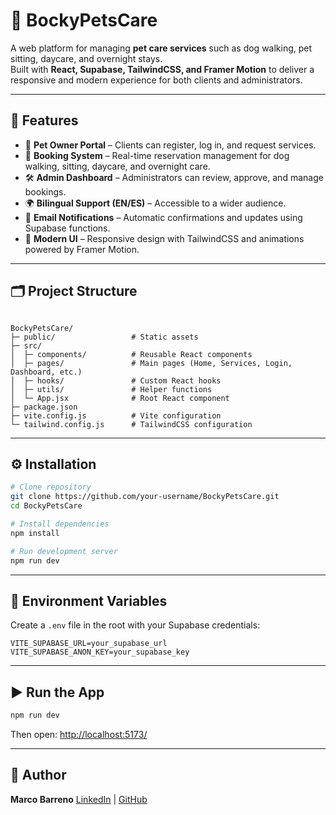 
# 🐾 BockyPetsCare

A web platform for managing **pet care services** such as dog walking, pet sitting, daycare, and overnight stays.  
Built with **React, Supabase, TailwindCSS, and Framer Motion** to deliver a responsive and modern experience for both clients and administrators.

---

## 🚀 Features
- 🐶 **Pet Owner Portal** – Clients can register, log in, and request services.  
- 📅 **Booking System** – Real-time reservation management for dog walking, sitting, daycare, and overnight care.  
- 🛠 **Admin Dashboard** – Administrators can review, approve, and manage bookings.  
- 🌍 **Bilingual Support (EN/ES)** – Accessible to a wider audience.  
- 📩 **Email Notifications** – Automatic confirmations and updates using Supabase functions.  
- 🎨 **Modern UI** – Responsive design with TailwindCSS and animations powered by Framer Motion.

---

## 🗂 Project Structure
```

BockyPetsCare/
├─ public/                 # Static assets
├─ src/
│  ├─ components/          # Reusable React components
│  ├─ pages/               # Main pages (Home, Services, Login, Dashboard, etc.)
│  ├─ hooks/               # Custom React hooks
│  ├─ utils/               # Helper functions
│  └─ App.jsx              # Root React component
├─ package.json
├─ vite.config.js          # Vite configuration
└─ tailwind.config.js      # TailwindCSS configuration

````

---

## ⚙️ Installation
```bash
# Clone repository
git clone https://github.com/your-username/BockyPetsCare.git
cd BockyPetsCare

# Install dependencies
npm install

# Run development server
npm run dev
````

---

## 🔑 Environment Variables

Create a `.env` file in the root with your Supabase credentials:

```
VITE_SUPABASE_URL=your_supabase_url
VITE_SUPABASE_ANON_KEY=your_supabase_key
```

---

## ▶️ Run the App

```bash
npm run dev
```

Then open: [http://localhost:5173/](http://localhost:5173/)

---

## 👤 Author

**Marco Barreno**
[LinkedIn](https://www.linkedin.com/in/marco-barreno-uh/) | [GitHub](https://github.com/marcobarreno2003)

```


